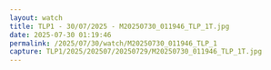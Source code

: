 ```yaml
---
layout: watch
title: TLP1 - 30/07/2025 - M20250730_011946_TLP_1T.jpg
date: 2025-07-30 01:19:46
permalink: /2025/07/30/watch/M20250730_011946_TLP_1
capture: TLP1/2025/202507/20250729/M20250730_011946_TLP_1T.jpg
---
```

